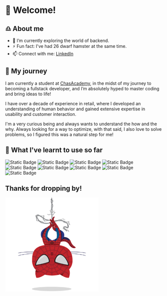 # 👋 Welcome!


## ♎ About me   

- 🌱 I’m currently exploring the world of backend.  
- ⚡ Fun fact: I've had 26 dwarf hamster at the same time.   
- 📫 Connect with me: [LinkedIn](www.linkedin.com/in/ida-lim-pek)

## 🐣 My journey   
I am currently a student at [ChasAcademy](https://chasacademy.se/program/fullstackutvecklare-opensource), in the midst of my journey to becoming a fullstack developer, and I’m absolutely hyped to master coding and bring ideas to life!  
  
I have over a decade of experience in retail, where I developed an understanding of human behavior and gained extensive expertise in usability and customer interaction.  

I'm a very curious being and always wants to understand the how and the why. Always looking for a way to optimize, with that said, I also love to solve problems, so I figured this was a natural step for me!  


## 📎 What I've learnt to use so far
![Static Badge](https://img.shields.io/badge/GitHub-grey)
![Static Badge](https://img.shields.io/badge/PHP-lightblue)
![Static Badge](https://img.shields.io/badge/HTML-red)
![Static Badge](https://img.shields.io/badge/CSS-blue)
![Static Badge](https://img.shields.io/badge/Figma-pink)
![Static Badge](https://img.shields.io/badge/Docker-blue)
![Static Badge](https://img.shields.io/badge/C%23-purple)
![Static Badge](https://img.shields.io/badge/MYSQL-lightblue)
![Static Badge](https://img.shields.io/badge/SASS-pink)

## Thanks for dropping by!
<img src="images\spidertocat.png" width="300px">

<!-- <picture>
  <source media="(prefers-color-scheme: dark)" srcset="github-snake-dark.svg" />
  <source media="(prefers-color-scheme: light)" srcset="github-snake.svg" />
  <img alt="github-snake" src="github-snake.svg" />
</picture> -->

<!--[![Top Langs](https://github-readme-stats.vercel.app/api/top-langs/?username=chokladglasyr&layout=donut)](https://github.com/chokladglasyr/github-readme-stats)-->


<!--
**Chokladglasyr/Chokladglasyr** is a ✨ _special_ ✨ repository because its `README.md` (this file) appears on your GitHub profile.

Here are some ideas to get you started:

- 🔭 I’m currently working on ...
- 🌱 I’m currently learning ...
- 👯 I’m looking to collaborate on ...
- 🤔 I’m looking for help with ...
- 💬 Ask me about ...
- 📫 How to reach me: ...
- 😄 Pronouns: ...
- ⚡ Fun fact: ...
-->

